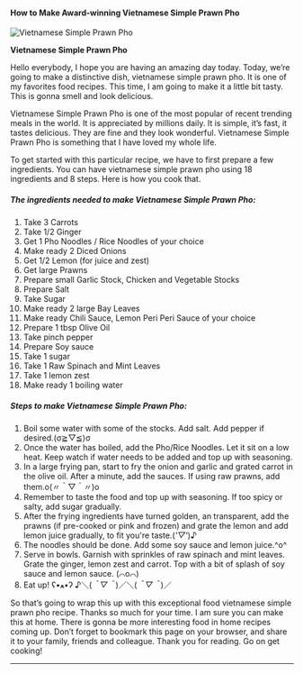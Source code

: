             

#### How to Make Award-winning Vietnamese Simple Prawn Pho

![Vietnamese Simple Prawn Pho](https://img-global.cpcdn.com/recipes/4530127766028288/751x532cq70/vietnamese-simple-prawn-pho-recipe-main-photo.jpg)

**Vietnamese Simple Prawn Pho**

Hello everybody, I hope you are having an amazing day today. Today, we’re going to make a distinctive dish, vietnamese simple prawn pho. It is one of my favorites food recipes. This time, I am going to make it a little bit tasty. This is gonna smell and look delicious.

Vietnamese Simple Prawn Pho is one of the most popular of recent trending meals in the world. It is appreciated by millions daily. It is simple, it’s fast, it tastes delicious. They are fine and they look wonderful. Vietnamese Simple Prawn Pho is something that I have loved my whole life.

To get started with this particular recipe, we have to first prepare a few ingredients. You can have vietnamese simple prawn pho using 18 ingredients and 8 steps. Here is how you cook that.

##### The ingredients needed to make Vietnamese Simple Prawn Pho:

1.  Take 3 Carrots
2.  Take 1/2 Ginger
3.  Get 1 Pho Noodles / Rice Noodles of your choice
4.  Make ready 2 Diced Onions
5.  Get 1/2 Lemon (for juice and zest)
6.  Get large Prawns
7.  Prepare small Garlic Stock, Chicken and Vegetable Stocks
8.  Prepare Salt
9.  Take Sugar
10.  Make ready 2 large Bay Leaves
11.  Make ready Chili Sauce, Lemon Peri Peri Sauce of your choice
12.  Prepare 1 tbsp Olive Oil
13.  Take pinch pepper
14.  Prepare Soy sauce
15.  Take 1 sugar
16.  Take 1 Raw Spinach and Mint Leaves
17.  Take 1 lemon zest
18.  Make ready 1 boiling water

##### Steps to make Vietnamese Simple Prawn Pho:

1.  Boil some water with some of the stocks. Add salt. Add pepper if desired.(σ≧▽≦)σ
2.  Once the water has boiled, add the Pho/Rice Noodles. Let it sit on a low heat. Keep watch if water needs to be added and top up with seasoning.
3.  In a large frying pan, start to fry the onion and garlic and grated carrot in the olive oil. After a minute, add the sauces. If using raw prawns, add them.o(〃＾▽＾〃)o
4.  Remember to taste the food and top up with seasoning. If too spicy or salty, add sugar gradually.
5.  After the frying ingredients have turned golden, an transparent, add the prawns (if pre-cooked or pink and frozen) and grate the lemon and add lemon juice gradually, to fit you're taste.(_'▽'_)♪
6.  The noodles should be done. Add some soy sauce and lemon juice.^o^
7.  Serve in bowls. Garnish with sprinkles of raw spinach and mint leaves. Grate the ginger, lemon zest and carrot. Top with a bit of splash of soy sauce and lemon sauce. (⌒o⌒)
8.  Eat up! ʕ•ﻌ•ʔ ♪＼(_＾▽＾_)／＼(_＾▽＾_)／

So that’s going to wrap this up with this exceptional food vietnamese simple prawn pho recipe. Thanks so much for your time. I am sure you can make this at home. There is gonna be more interesting food in home recipes coming up. Don’t forget to bookmark this page on your browser, and share it to your family, friends and colleague. Thank you for reading. Go on get cooking!

* * *